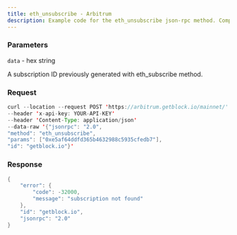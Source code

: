 ```yaml
---
title: eth_unsubscribe - Arbitrum
description: Example code for the eth_unsubscribe json-rpc method. Сomplete guide on how to use eth_unsubscribe json-rpc in GetBlock.io Web3 documentation.
---
```


### Parameters


`data` - hex string

A subscription ID previously generated with eth_subscribe method.

### Request

``` java
curl --location --request POST 'https://arbitrum.getblock.io/mainnet/' 
--header 'x-api-key: YOUR-API-KEY' 
--header 'Content-Type: application/json' 
--data-raw '{"jsonrpc": "2.0",
"method": "eth_unsubscribe",
"params": ["0xe5af64ddfd365b4632988c5935cfedb7"],
"id": "getblock.io"}'
```

###  Response

``` java
{
    "error": {
        "code": -32000,
        "message": "subscription not found"
    },
    "id": "getblock.io",
    "jsonrpc": "2.0"
}
```


